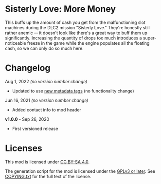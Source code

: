 Sisterly Love: More Money
=========================

This buffs up the amount of cash you get from the malfunctioning slot
machines during the DLC2 mission "Sisterly Love."  They're honestly still
rather anemic -- it doesn't look like there's a great way to buff them
up significantly.  Increasing the quantity of drops too much introduces
a super-noticeable freeze in the game while the engine populates all
the floating cash, so we can only do so much here.

Changelog
=========

Aug 1, 2022 *(no version number change)*
 * Updated to use [new metadata tags](https://github.com/apple1417/blcmm-parsing/tree/master/blimp)
   (no functionality change)

Jun 16, 2021 *(no version number change)*
 * Added contact info to mod header

**v1.0.0** - Sep 26, 2020
 * First versioned release
 
Licenses
========

This mod is licensed under [CC BY-SA 4.0](https://creativecommons.org/licenses/by-sa/4.0/).

The generation script for the mod is licensed under the
[GPLv3 or later](https://www.gnu.org/licenses/quick-guide-gplv3.html).
See [COPYING.txt](../../COPYING.txt) for the full text of the license.

